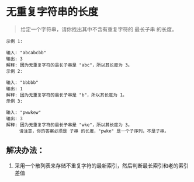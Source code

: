 # 无重复字符串的长度

> 给定一个字符串，请你找出其中不含有重复字符的 最长子串 的长度。


```
示例 1:

输入: "abcabcbb"
输出: 3
解释: 因为无重复字符的最长子串是 "abc"，所以其长度为 3。
示例 2:

输入: "bbbbb"
输出: 1
解释: 因为无重复字符的最长子串是 "b"，所以其长度为 1。
示例 3:

输入: "pwwkew"
输出: 3
解释: 因为无重复字符的最长子串是 "wke"，所以其长度为 3。
     请注意，你的答案必须是 子串 的长度，"pwke" 是一个子序列，不是子串。
```


## 解决办法：
1. 采用一个散列表来存储不重复字符的最新索引，然后判断最长索引和老的索引差值

